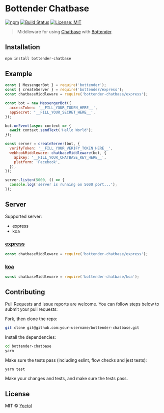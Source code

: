 # Bottender Chatbase

[![npm](https://img.shields.io/npm/v/bottender-chatbase.svg?style=flat-square)](https://www.npmjs.com/package/bottender-chatbase)
[![Build Status](https://travis-ci.org/bottenderjs/bottender-chatbase.svg?branch=master)](https://travis-ci.org/bottenderjs/bottender-chatbase)
[![License: MIT](https://img.shields.io/badge/License-MIT-yellow.svg)](https://opensource.org/licenses/MIT)

> Middleware for using [Chatbase](https://chatbase.com/welcome) with
> [Bottender](https://github.com/Yoctol/bottender).

## Installation

```sh
npm install bottender-chatbase
```

## Example

```js
const { MessengerBot } = require('bottender');
const { createServer } = require('bottender/express');
const chatbaseMiddleware = require('bottender-chatbase/express');

const bot = new MessengerBot({
  accessToken: '__FILL_YOUR_TOKEN_HERE__',
  appSecret: '__FILL_YOUR_SECRET_HERE__',
});

bot.onEvent(async context => {
  await context.sendText('Hello World');
});

const server = createServer(bot, {
  verifyToken: '__FILL_YOUR_VERIFY_TOKEN_HERE__',
  webhookMiddleware: chatbaseMiddleware(bot, {
    apiKey: '__FILL_YOUR_CHATBASE_KEY_HERE__',
    platform: 'Facebook',
  }),
});

server.listen(5000, () => {
  console.log('server is running on 5000 port...');
});
```

## Server

Supported server:

* express
* koa

### [express](https://github.com/expressjs/express)

```js
const chatbaseMiddleware = require('bottender-chatbase/express');
```

### [koa](https://github.com/koajs/koa)

```js
const chatbaseMiddleware = require('bottender-chatbase/koa');
```

## Contributing

Pull Requests and issue reports are welcome. You can follow steps below to
submit your pull requests:

Fork, then clone the repo:

```sh
git clone git@github.com:your-username/bottender-chatbase.git
```

Install the dependencies:

```sh
cd bottender-chatbase
yarn
```

Make sure the tests pass (including eslint, flow checks and jest tests):

```sh
yarn test
```

Make your changes and tests, and make sure the tests pass.

## License

MIT © [Yoctol](https://github.com/bottenderjs/bottender-chatbase)
